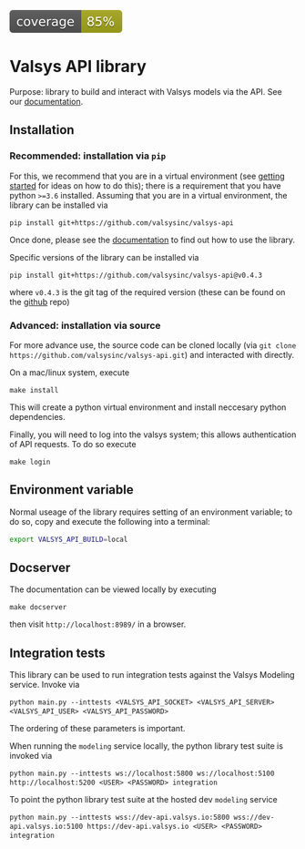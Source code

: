 ![alt text](coverage.svg "Coverage")

# Valsys API library

Purpose: library to build and interact with Valsys models via the API. See our [documentation](https://valsysinc.github.io/valsys-api/).

## Installation
### **Recommended**: installation via `pip`
For this, we recommend that you are in a virtual environment (see [getting started](https://valsysinc.github.io/valsys-api/) for ideas on how to do this); there is a requirement that you have python `>=3.6` installed. Assuming that you are in a virtual environment, the library can be installed via
```
pip install git+https://github.com/valsysinc/valsys-api
```

Once done, please see the [documentation](`https://valsysinc.github.io/valsys-api/`) to find out how to use the library.

Specific versions of the library can be installed via
```
pip install git+https://github.com/valsysinc/valsys-api@v0.4.3
```
where `v0.4.3` is the git tag of the required version (these can be found on the [github](https://github.com/valsysinc/valsys-api/tags) repo)
### **Advanced**: installation via source
For more advance use, the source code can be cloned locally (via `git clone https://github.com/valsysinc/valsys-api.git`) and interacted with directly. 

On a mac/linux system, execute
```
make install
```
This will create a python virtual environment and install neccesary python dependencies.

Finally, you will need to log into the valsys system; this allows authentication of API requests. To do so execute
```
make login
```

## Environment variable
Normal useage of the library requires setting of an environment variable; to do so, copy and execute the following into a terminal:
```bash
export VALSYS_API_BUILD=local
```


## Docserver
The documentation can be viewed locally by executing
```
make docserver
```
then visit `http://localhost:8989/` in a browser.

## Integration tests
This library can be used to run integration tests against the Valsys Modeling service.
Invoke via
```
python main.py --inttests <VALSYS_API_SOCKET> <VALSYS_API_SERVER> <VALSYS_API_USER> <VALSYS_API_PASSWORD>
```
The ordering of these parameters is important. 

When running the `modeling` service locally, the python library test suite is invoked via
```
python main.py --inttests ws://localhost:5800 ws://localhost:5100 http://localhost:5200 <USER> <PASSWORD> integration
```
To point the python library test suite at the hosted dev `modeling`  service
```
python main.py --inttests wss://dev-api.valsys.io:5800 wss://dev-api.valsys.io:5100 https://dev-api.valsys.io <USER> <PASSWORD> integration
```